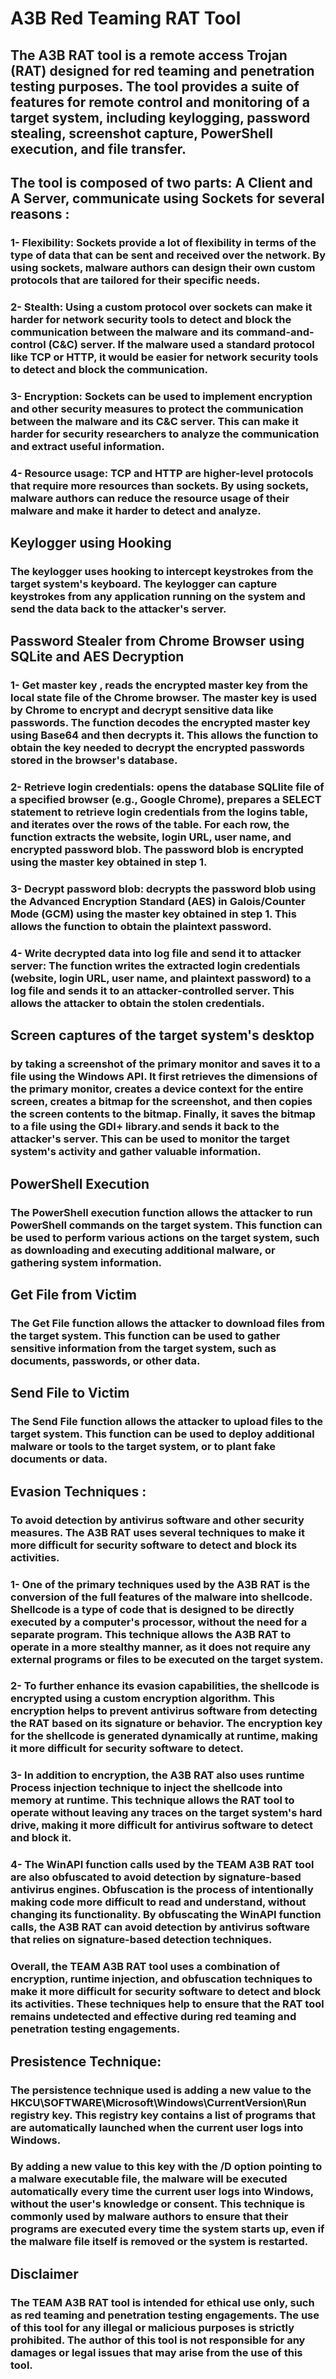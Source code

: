 # A3B Red Teaming RAT Tool

## The  A3B RAT tool is a remote access Trojan (RAT) designed for red teaming and penetration testing purposes. The tool provides a suite of features for remote control and monitoring of a target system, including keylogging, password stealing, screenshot capture, PowerShell execution, and file transfer.
## The tool is composed of two parts: A Client and A Server, communicate using Sockets for several reasons : <br>
### 1- Flexibility: Sockets provide a lot of flexibility in terms of the type of data that can be sent and received over the network. By using sockets, malware authors can design their own custom protocols that are tailored for their specific needs.<br>
### 2- Stealth: Using a custom protocol over sockets can make it harder for network security tools to detect and block the communication between the malware and its command-and-control (C&C) server. If the malware used a standard protocol like TCP or HTTP, it would be easier for network security tools to detect and block the communication.<br>
### 3- Encryption: Sockets can be used to implement encryption and other security measures to protect the communication between the malware and its C&C server. This can make it harder for security researchers to analyze the communication and extract useful information.<br>
### 4- Resource usage: TCP and HTTP are higher-level protocols that require more resources than sockets. By using sockets, malware authors can reduce the resource usage of their malware and make it harder to detect and analyze.<br>

## Keylogger using Hooking<br>
### The keylogger  uses hooking to intercept keystrokes from the target system's keyboard. The keylogger can capture keystrokes from any application running on the system and send the data back to the attacker's server.

## Password Stealer from Chrome Browser using SQLite and AES Decryption<br>

### 1- Get master key , reads the encrypted master key from the local state file of the Chrome browser. The master key is used by Chrome to encrypt and decrypt sensitive data like passwords. The function decodes the encrypted master key using Base64 and then decrypts it. This allows the function to obtain the key needed to decrypt the encrypted passwords stored in the browser's database.<br>

### 2- Retrieve login credentials:  opens the database SQLlite file of a specified browser (e.g., Google Chrome), prepares a SELECT statement to retrieve login credentials from the logins table, and iterates over the rows of the table. For each row, the function extracts the website, login URL, user name, and encrypted password blob. The password blob is encrypted using the master key obtained in step 1.<br>

### 3- Decrypt password blob:  decrypts the password blob using the Advanced Encryption Standard (AES) in Galois/Counter Mode (GCM) using the master key obtained in step 1. This allows the function to obtain the plaintext password.<br>

### 4- Write decrypted data into log file and send it to attacker server: The function writes the extracted login credentials (website, login URL, user name, and plaintext password) to a log file and sends it to an attacker-controlled server. This allows the attacker to obtain the stolen credentials.<br>

## Screen captures of the target system's desktop <br>
### by  taking a screenshot of the primary monitor and saves it to a file using the Windows API. It first retrieves the dimensions of the primary monitor, creates a device context for the entire screen, creates a bitmap for the screenshot, and then copies the screen contents to the bitmap. Finally, it saves the bitmap to a file using the GDI+ library.and sends it back to the attacker's server. This  can be used to monitor the target system's activity and gather valuable information.<br>
## PowerShell Execution<br>
### The PowerShell execution function allows the attacker to run PowerShell commands on the target system. This function can be used to perform various actions on the target system, such as downloading and executing additional malware, or gathering system information.<br>
## Get File from Victim<br>

### The Get File function allows the attacker to download files from the target system. This function can be used to gather sensitive information from the target system, such as documents, passwords, or other data.<br>

## Send File to Victim<br>

### The Send File function allows the attacker to upload files to the target system. This function can be used to deploy additional malware or tools to the target system, or to plant fake documents or data.

## Evasion Techniques :<br>
### To avoid detection by antivirus software and other security measures. The  A3B RAT  uses several techniques to make it more difficult for security software to detect and block its activities.<br>

### 1- One of the primary techniques used by the  A3B RAT  is the conversion of the full features of the malware into shellcode. Shellcode is a type of code that is designed to be directly executed by a computer's processor, without the need for a separate program. This technique allows the  A3B RAT  to operate in a more stealthy manner, as it does not require any external programs or files to be executed on the target system.<br>

### 2- To further enhance its evasion capabilities, the shellcode is encrypted using a custom encryption algorithm. This encryption helps to prevent antivirus software from detecting the RAT  based on its signature or behavior. The encryption key for the shellcode is generated dynamically at runtime, making it more difficult for security software to detect.<br>

### 3- In addition to encryption, the  A3B RAT  also uses runtime Process injection technique to inject the shellcode into memory at runtime. This technique allows the RAT tool to operate without leaving any traces on the target system's hard drive, making it more difficult for antivirus software to detect and block it.<br>

### 4- The WinAPI function calls used by the TEAM A3B RAT tool are also obfuscated to avoid detection by signature-based antivirus engines. Obfuscation is the process of intentionally making code more difficult to read and understand, without changing its functionality. By obfuscating the WinAPI function calls, the  A3B RAT  can avoid detection by antivirus software that relies on signature-based detection techniques.<br>

### Overall, the TEAM A3B RAT tool uses a combination of encryption, runtime injection, and obfuscation techniques to make it more difficult for security software to detect and block its activities. These techniques help to ensure that the RAT tool remains undetected and effective during red teaming and penetration testing engagements.<br>

## Presistence Technique:<br>
### The persistence technique used is adding a new value to the HKCU\SOFTWARE\Microsoft\Windows\CurrentVersion\Run registry key. This registry key contains a list of programs that are automatically launched when the current user logs into Windows.<br>

### By adding a new value to this key with the /D option pointing to a malware executable file, the malware will be executed automatically every time the current user logs into Windows, without the user's knowledge or consent. This technique is commonly used by malware authors to ensure that their programs are executed every time the system starts up, even if the malware file itself is removed or the system is restarted.<br>


## Disclaimer <br>

### The TEAM A3B RAT tool is intended for ethical use only, such as red teaming and penetration testing engagements. The use of this tool for any illegal or malicious purposes is strictly prohibited. The author of this tool is not responsible for any damages or legal issues that may arise from the use of this tool.<br>

